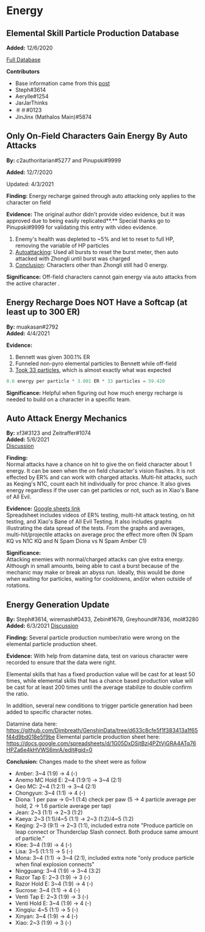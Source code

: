 # Energy

## Elemental Skill Particle Production Database

**Added:** 12/6/2020

[Full Database](https://docs.google.com/spreadsheets/d/1G05DxDSjtBzj4PZtVjGRA4ATq76HPZa6e4kHVWS6mrA/edit#gid=0)

**Contributors**

* Base information came from this [post](https://twitter.com/_aomu/status/1317287212858433537)
* Steph\#3614
* Aerylle\#1254 
* JarJarThinks
* ＃＃\#0123
* JinJinx \(Mathalos Main\)\#5874

## Only On-Field Characters Gain Energy By Auto Attacks

**By:** c2authoritarian\#5277 and Pinupski\#9999

**Added:** 12/7/2020

Updated: 4/3/2021

**Finding:** Energy recharge gained through auto attacking only applies to the character on field

**Evidence:** The original author didn't provide video evidence, but it was approved due to being easily replicated**.** Special thanks go to Pinupski\#9999 for validating this entry with video evidence.

1. Enemy's health was depleted to ~5% and let to reset to full HP, removing the variable of HP particles
2. [Autoattacking](https://youtu.be/yMstsGRLy5s): Used all bursts to reset the burst meter, then auto attacked with Zhongli until burst was charged
3. [Conclusion](https://youtu.be/3W_Gjd5LfDM): Characters other than Zhongli still had 0 energy.

**Significance:** Off-field characters cannot gain energy via auto attacks from the active character .

## Energy Recharge **D**oes NOT Have a Softcap \(at least up to 300 ER\)

**By:** muakasan\#2792  
**Added:** 4/4/2021

**Evidence:**

1. Bennett was given 300.1% ER
2. Funneled non-pyro elemental particles to Bennett while off-field
3. [Took 33 particles](https://youtu.be/8WRgwQf-zh0), which is almost exactly what was expected

```python
0.6 energy per particle * 3.001 ER * 33 particles = 59.420
```

**Significance:** Helpful when figuring out how much energy recharge is needed to build on a character in a specific team.

## Auto Attack Energy Mechanics

**By:** xf3\#3123 and Zeitraffer\#1074  
**Added:** 5/6/2021  
[Discussion](https://tickettool.xyz/direct?url=https://cdn.discordapp.com/attachments/839361536900595732/840061797561139211/transcript-auto-attack-energy-mechanics.html)

**Finding:**  
Normal attacks have a chance on hit to give the on field character about 1 energy. It can be seen when the on field character's vision flashes. It is not effected by ER% and can work with charged attacks. Multi-hit attacks, such as Keqing's N1C, count each hit individually for proc chance. It also gives energy regardless if the user can get particles or not, such as in Xiao's Bane of All Evil.

**Evidence:** [Google sheets link](https://docs.google.com/spreadsheets/d/1A72e6GlV8tuzHlOUygokWtQYSc3hB7qsyKOqPUhyjj8/edit?usp=sharing)  
Spreadsheet includes videos of ER% testing, multi-hit attack testing, on hit testing, and Xiao's Bane of All Evil Testing. It also includes graphs illustrating the data spread of the tests. From the graphs and averages, multi-hit/projectile attacks on average proc the effect more often \(N Spam KQ vs N1C KQ and N Spam Diona vs N Spam Amber C1\)

**Significance:**  
Attacking enemies with normal/charged attacks can give extra energy. Although in small amounts, being able to cast a burst because of the mechanic may make or break an abyss run. Ideally, this would be done when waiting for particles, waiting for cooldowns, and/or when outside of rotations.

## Energy Generation Update

**By:** Steph#3614, wiremash#0433, Zebin#1678, Greyhound#7836, mol#3280
**Added:** 6/3/2021
[Discussion](https://tickettool.xyz/direct?url=https://cdn.discordapp.com/attachments/845560562221056001/850107809877196870/transcript-energy-gen-numbers.html)

**Finding:** Several particle production number/ratio were wrong on the elemental particle production sheet. 

**Evidence:** With help from datamine data, test on various character were recorded to ensure that the data were right.

Elemental skills that has a fixed production value will be cast for at least 50 times, while elemental skills that has a chance based production value will be cast for at least 200 times until the average stabilize to double confirm the ratio.

In addition, several new conditions to trigger particle generation had been added to specific character notes.

Datamine data here: https://github.com/Dimbreath/GenshinData/tree/d633c8cfe5f1f383413a1f65f44d9bd018e5f9be
Elemental particle production sheet here: https://docs.google.com/spreadsheets/d/1G05DxDSjtBzj4PZtVjGRA4ATq76HPZa6e4kHVWS6mrA/edit#gid=0

**Conclusion:** Changes made to the sheet were as follow 

* Amber: 3~4 (1:9) -> 4 (-)
* Anemo MC Hold E: 2\~4 (1:9:1) -> 3~4 (2:1)
* Geo MC: 2\~4 (1:2:1) -> 3~4 (2:1)
* Chongyun: 3~4 (1:1) -> 4 (-)
* Diona: 1 per paw -> 0~1 (1:4) check per paw (5 -> 4 particle average per hold, 2 -> 1.6 particle average per tap) 
* Jean: 2\~3 (1:1) -> 2~3 (1:2)
* Kaeya: 2\~3 (1:1)/4\~5 (1:1) -> 2\~3 (1:2)/4\~5 (1:2)
* Keqing: 2\~3 (9:1) -> 2~3 (1:1), included extra note "Produce particle on leap connect or Thunderclap Slash connect. Both produce same amount of particle."
* Klee: 3~4 (1:9) -> 4 (-)
* Lisa: 3~5 (1:1:1) -> 5 (-)
* Mona: 3\~4 (1:1) -> 3~4 (2:1), included extra note "only produce particle when final explosion connects"
* Ningguang: 3\~4 (1:9) -> 3~4 (3:2) 
* Razor Tap E: 2~3 (1:9) -> 3 (-)
* Razor Hold E: 3~4 (1:9) -> 4 (-)
* Sucrose: 3~4 (1:1) -> 4 (-)
* Venti Tap E: 2~3 (1:9) -> 3 (-)
* Venti Hold E: 3~4 (1:9) -> 4 (-)
* Xingqiu: 4~5 (1:1) -> 5 (-)
* Xinyan: 3~4 (1:9) -> 4 (-)
* Xiao: 2~3 (1:9) -> 3 (-)
